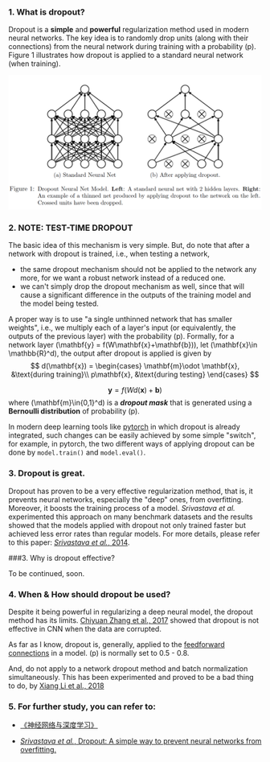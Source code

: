 ### 1. What is dropout?

Dropout is a **simple** and **powerful** regularization method used in modern neural networks. The key idea is to randomly drop units (along with their connections) from the neural network during training with a probability \(p\). Figure 1 illustrates how dropout is applied to a standard neural network (when training).

![image-20190602183920010](img/dropout.png)



### 2. NOTE: TEST-TIME DROPOUT

The basic idea of this mechanism is very simple. But, do note that after a network with dropout is trained, i.e., when testing a network, 

- the same dropout mechanism should not be applied to the network any more, for we want a robust network instead of a reduced one.
- we can't simply drop the dropout mechanism as well, since that will cause a significant difference in the outputs of the training model and the model being tested.

A proper way is to use "a single unthinned network that has smaller weights", i.e., we multiply each of a layer's input (or equivalently, the outputs of the previous layer)  with the probability \(p\). Formally, for a network layer \(\mathbf{y} = f(W\mathbf{x}+\mathbf{b})\), let \(\mathbf{x}\in \mathbb{R}^d\), the output after dropout is applied is given by
$$
d(\mathbf{x}) = \begin{cases}
\mathbf{m}\odot \mathbf{x}, &\text{during training}\\
p\mathbf{x}, &\text{during testing}
\end{cases}
$$

$$
\mathbf{y} = f(Wd(\mathbf{x})+\mathbf{b})
$$
where \(\mathbf{m}\in\{0,1\}^d\) is a ***dropout mask*** that is generated using a **Bernoulli distribution** of probability \(p\). 

In modern deep learning tools like [pytorch](https://pytorch.org) in which dropout is already integrated, such changes can be easily achieved by some simple "switch", for example, in pytorch, the two different ways of applying dropout can be done by `model.train()` and `model.eval()`.

### 3. Dropout is great.

Dropout has proven to be a very effective regularization method, that is, it prevents neural networks, especially the "deep" ones, from overfitting. Moreover, it boosts the training process of a model. *Srivastava et al.* experimented this approach on many benchmark datasets and the results showed that the models applied with dropout not only trained faster but achieved less error rates than regular models. For more details, please refer to this paper: [*Srivastava et al.*, 2014](http://jmlr.org/papers/v15/srivastava14a.html).

###3. Why is dropout effective?

To be continued, soon.



### 4. When & How should dropout be used?

Despite it being powerful in regularizing a deep neural model, the dropout method has its limits. [Chiyuan Zhang et al., 2017](https://arxiv.org/abs/1611.03530) showed that dropout is not effective in CNN when the data are corrupted.

As far as I know, dropout is, generally, applied to the <u>feedforward connections</u> in a model. \(p\) is normally set to 0.5 - 0.8.

And, do not apply to a network dropout method and batch normalization simultaneously. This has been experimented and proved to be a bad thing to do, by [Xiang Li et al., 2018](https://arxiv.org/abs/1801.05134) 

### 5. For further study, you can refer to:

- [《神经网络与深度学习》](https://nndl.github.io)

- [*Srivastava et al.*, Dropout: A simple way to prevent neural networks from overfitting.](http://jmlr.org/papers/v15/srivastava14a.html)

